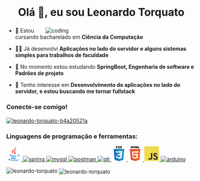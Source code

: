 <h1 align="center">Olá 👋, eu sou Leonardo Torquato</h1>
<h3 align="center"></h3>
<img align="right" alt="coding" width="400" src="https://media.tenor.com/GfSX-u7VGM4AAAAC/coding.gif">

- 📝 Estou cursando bacharelado em **Ciência da Computação**

- 👨‍💻 Já desenvolvi **Aplicações no lado do servidor e alguns sistemas simples para trabalhos de faculdade**

- 📄 No momento estou estudando **SpringBoot, Engenharia de software e Padrões de projeto**

- 🌱 Tenho interesse em **Desenvolvimento de aplicações no lado do servidor, e estou buscando me tornar fullstack**

<h3 align="left">Conecte-se comigo!</h3>
<p align="left">
<a href="https://linkedin.com/in/leonardo-torquato-b4a20521a" target="blank"><img align="center" src="https://raw.githubusercontent.com/rahuldkjain/github-profile-readme-generator/master/src/images/icons/Social/linked-in-alt.svg" alt="leonardo-torquato-b4a20521a" height="30" width="40" /></a>
</p>

<h3 align="left">Linguagens de programação e ferramentas:</h3>
<p align="left">   
  <a href="https://www.java.com" target="_blank" rel="noreferrer"> 
    <img src="https://raw.githubusercontent.com/devicons/devicon/master/icons/java/java-original.svg" alt="java" width="40" height="40"/> 
  </a> 
  
  <a href="https://spring.io/" target="_blank" rel="noreferrer"> 
    <img src="https://www.vectorlogo.zone/logos/springio/springio-icon.svg" alt="spring" width="40" height="40"/> 
  </a> 
  
  <a href="https://www.mysql.com/" target="_blank" rel="noreferrer"> 
    <img src="https://cdn2.iconfinder.com/data/icons/font-awesome/1792/database-512.png" alt="mysql" width="40" height="40"/> 
  </a> 
  
  <a href="https://postman.com" target="_blank" rel="noreferrer"> 
    <img src="https://www.vectorlogo.zone/logos/getpostman/getpostman-icon.svg" alt="postman" width="40" height="40"/> 
  </a>
  
  <a href="https://git-scm.com/" target="_blank" rel="noreferrer"> 
    <img src="https://www.vectorlogo.zone/logos/git-scm/git-scm-icon.svg" alt="git" width="40" height="40"/> 
  </a> 
  
  <a href="https://www.w3schools.com/css/" target="_blank" rel="noreferrer"> 
    <img src="https://raw.githubusercontent.com/devicons/devicon/master/icons/css3/css3-original-wordmark.svg" alt="css3" width="40" height="40"/> 
  </a>
  
  <a href="https://www.w3.org/html/" target="_blank" rel="noreferrer"> 
    <img src="https://raw.githubusercontent.com/devicons/devicon/master/icons/html5/html5-original-wordmark.svg" alt="html5" width="40" height="40"/> 
  </a>   
  
  <a href="https://developer.mozilla.org/en-US/docs/Web/JavaScript" target="_blank" rel="noreferrer"> 
    <img src="https://raw.githubusercontent.com/devicons/devicon/master/icons/javascript/javascript-original.svg" alt="javascript" width="40" height="40"/> 
  </a>
  
  <a href="https://www.arduino.cc/" target="_blank" rel="noreferrer"> 
    <img src="https://cdn.worldvectorlogo.com/logos/arduino-1.svg" alt="arduino" width="40" height="40"/> 
  </a> 
</p>

<p><img align="left" src="https://github-readme-stats.vercel.app/api/top-langs?username=leonardo-torquato&show_icons=true&locale=en&layout=compact" alt="leonardo-torquato" /></p>

<p>&nbsp;<img align="center" src="https://github-readme-stats.vercel.app/api?username=leonardo-torquato&show_icons=true&locale=en" alt="leonardo-torquato" /></p>
